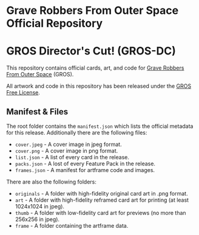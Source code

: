 # Grave Robbers From Outer Space Official Repository
# GROS Director's Cut! (GROS-DC)

This repository contains official cards, art, and code for [Grave Robbers From Outer Space](https://graverobbersgame.com) (GROS).

All artwork and code in this repository has been released under the [GROS Free License](rules/license-current.md).

## Manifest & Files

The root folder contains the `manifest.json` which lists the official metadata for this release. Additionally there are the following files:

- `cover.jpeg` - A cover image in jpeg format.
- `cover.png` - A cover image in png format.
- `list.json` - A list of every card in the release.
- `packs.json` - A lost of every Feature Pack in the release.
- `frames.json` - A manifest for artframe code and images.

There are also the following folders:

- `originals` - A folder with high-fidelity original card art in .png format.
- `art` - A folder with high-fidelity reframed card art for printing (at least 1024x1024 in jpeg).
- `thumb` - A folder with low-fidelity card art for previews (no more than 256x256 in jpeg).
- `frame` - A folder containing the artframe data.